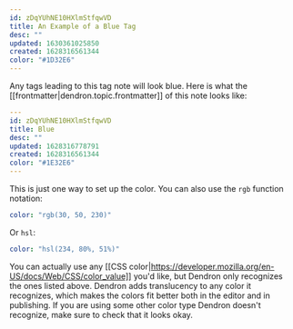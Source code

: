 ```yaml
---
id: zDqYUhNE10HXlmStfqwVD
title: An Example of a Blue Tag
desc: ""
updated: 1630361025850
created: 1628316561344
color: "#1D32E6"
---
```


Any tags leading to this tag note will look blue. Here is what the [[frontmatter|dendron.topic.frontmatter]] of this note looks like:

```yaml
---
id: zDqYUhNE10HXlmStfqwVD
title: Blue
desc: ""
updated: 1628316778791
created: 1628316561344
color: "#1E32E6"
---
```

This is just one way to set up the color. You can also use the `rgb` function notation:

```yaml
color: "rgb(30, 50, 230)"
```

Or `hsl`:

```yaml
color: "hsl(234, 80%, 51%)"
```

You can actually use any [[CSS color|https://developer.mozilla.org/en-US/docs/Web/CSS/color_value]] you'd like, but Dendron only recognizes the ones listed above. Dendron adds translucency to any color it recognizes, which makes the colors fit better both in the editor and in publishing. If you are using some other color type Dendron doesn't recognize, make sure to check that it looks okay.
